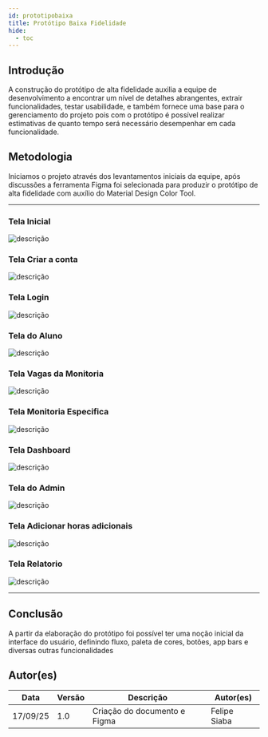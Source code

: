 ```yaml
---
id: prototipobaixa
title: Protótipo Baixa Fidelidade
hide:
  - toc
---
```

## Introdução


A construção do protótipo de alta fidelidade auxilia a equipe de desenvolvimento a encontrar um nível de detalhes abrangentes, extrair funcionalidades, testar usabilidade, e também fornece uma base para o gerenciamento do projeto pois com o protótipo é possível realizar estimativas de quanto tempo será necessário desempenhar em cada funcionalidade.


## Metodologia


Iniciamos o projeto através dos levantamentos iniciais da equipe, após discussões a ferramenta Figma foi selecionada para produzir o protótipo de alta fidelidade com auxílio do Material Design Color Tool.

---

### Tela Inicial

![descrição](../assets/Prototipo/tela1.PNG)

### Tela Criar a conta

![descrição](../assets/Prototipo/tela2.PNG)

### Tela Login 

![descrição](../assets/Prototipo/tela3.PNG)

### Tela do Aluno

![descrição](../assets/Prototipo/tela4.PNG)

### Tela Vagas da Monitoria

![descrição](../assets/Prototipo/tela5.PNG)

### Tela Monitoria Especifica

![descrição](../assets/Prototipo/tela6.PNG)

### Tela Dashboard

![descrição](../assets/Prototipo/tela7.PNG)

### Tela do Admin

![descrição](../assets/Prototipo/tela11.PNG)

### Tela Adicionar horas adicionais

![descrição](../assets/Prototipo/tela8.PNG)


### Tela Relatorio

![descrição](../assets/Prototipo/tela10.PNG)



---


## Conclusão


A partir da elaboração do protótipo foi possível ter uma noção inicial da interface do usuário, definindo fluxo, paleta de cores, botões, app bars e diversas outras funcionalidades







## Autor(es)

| Data     | Versão | Descrição                            | Autor(es)                                                                            |
| -------- | ------- | -------------------------------------- | ------------------------------------------------------------------------------------ |
| 17/09/25 | 1.0     | Criação do documento e Figma         | Felipe Siaba          |                                     |

